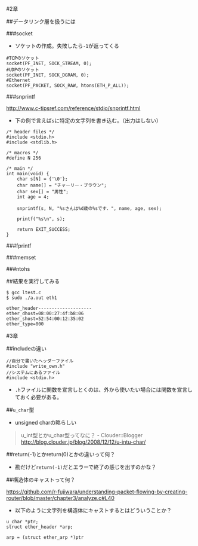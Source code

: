 #2章

##データリンク層を扱うには


###socket

- ソケットの作成。失敗したら`-1`が返ってくる

```
#TCPのソケット
socket(PF_INET, SOCK_STREAM, 0);
#UDPのソケット
socket(PF_INET, SOCK_DGRAM, 0);
#Ethernet
socket(PF_PACKET, SOCK_RAW, htons(ETH_P_ALL));
```

###snprintf

http://www.c-tipsref.com/reference/stdio/snprintf.html

- 下の例で言えば`s`に特定の文字列を書き込む。（出力はしない）

```
/* header files */
#include <stdio.h>
#include <stdlib.h>

/* macros */
#define N 256

/* main */
int main(void) {
	char s[N] = {'\0'};
	char name[] = "チャーリー・ブラウン";
	char sex[] = "男性";
	int age = 4;

	snprintf(s, N, "%sさんは%d歳の%sです．", name, age, sex);

	printf("%s\n", s); 

	return EXIT_SUCCESS;
}
```


###fprintf


###memset


###ntohs



##結果を実行してみる

```
$ gcc ltest.c
$ sudo ./a.out eth1

ether_header--------------------
ether_dhost=08:00:27:4f:b8:06
ether_shost=52:54:00:12:35:02
ether_type=800
```

#3章

##includeの違い

```
//自分で書いたヘッダーファイル
#include "write_own.h"
//システムにあるファイル
#include <stdio.h>
```

- `.h`ファイルに関数を宣言しとくのは、外から使いたい場合には関数を宣言しておく必要がある。

##`u_char`型

- unsigned charの略らしい

>u_int型とかu_char型ってなに？ - Clouder::Blogger
http://blog.clouder.jp/blog/2008/12/12/u-intu-char/



##return(-1)とかreturn(0)とかの違いって何？

- 勘だけど`return(-1)`だとエラーで終了の感じを出すのかな？

##構造体のキャストって何？

https://github.com/r-fujiwara/understanding-packet-flowing-by-creating-router/blob/master/chapter3/analyze.c#L40

- 以下のように文字列を構造体にキャストするとはどういうことか？

```
u_char *ptr;
struct ether_header *arp;

arp = (struct ether_arp *)ptr
```

